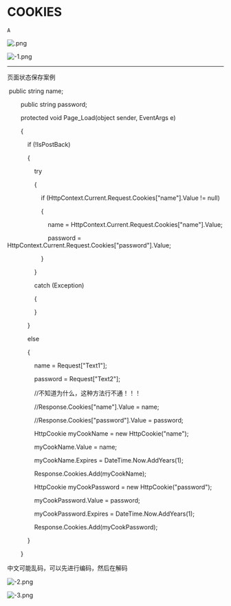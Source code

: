 # COOKIES

`A`

![.png](image/.png)

![-1.png](image/-1.png)

---

页面状态保存案例

 public string name;

        public string password;

        protected void Page\_Load\(object sender, EventArgs e\)

        {

            if \(\!IsPostBack\)

            {

                try

                {

                    if \(HttpContext.Current.Request.Cookies\["name"\].Value \!= null\)

                    {

                        name = HttpContext.Current.Request.Cookies\["name"\].Value;

                        password = HttpContext.Current.Request.Cookies\["password"\].Value;

                    }

                }

                catch \(Exception\)

                {

                }

            }

            else

            {

                name = Request\["Text1"\];

                password = Request\["Text2"\];

                //不知道为什么，这种方法行不通！！！

                //Response.Cookies\["name"\].Value = name;

                //Response.Cookies\["password"\].Value = password;

                HttpCookie myCookName = new HttpCookie\("name"\);

                myCookName.Value = name;

                myCookName.Expires = DateTime.Now.AddYears\(1\);

                Response.Cookies.Add\(myCookName\);

                HttpCookie myCookPassword = new HttpCookie\("password"\);

                myCookPassword.Value = password;

                myCookPassword.Expires = DateTime.Now.AddYears\(1\);

                Response.Cookies.Add\(myCookPassword\);

            }

        }

中文可能乱码，可以先进行编码，然后在解码

![-2.png](image/-2.png)

![-3.png](image/-3.png)
